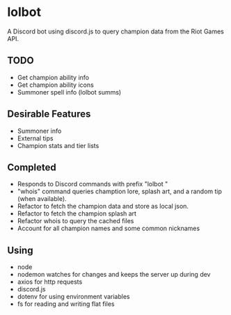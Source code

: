 # lolbot
A Discord bot using discord.js to query champion data from the Riot Games API.

## TODO
- Get champion ability info
- Get champion ability icons
- Summoner spell info (lolbot summs)

## Desirable Features
- Summoner info
- External tips
- Champion stats and tier lists

## Completed
- Responds to Discord commands with prefix "lolbot "
- "whois" command queries chamption lore, splash art, and a random tip (when available).
- Refactor to fetch the champion data and store as local json.
- Refactor to fetch the champion splash art
- Refactor whois to query the cached files
- Account for all champion names and some common nicknames

## Using
- node
- nodemon watches for changes and keeps the server up during dev
- axios for http requests
- discord.js
- dotenv for using environment variables
- fs for reading and writing flat files
